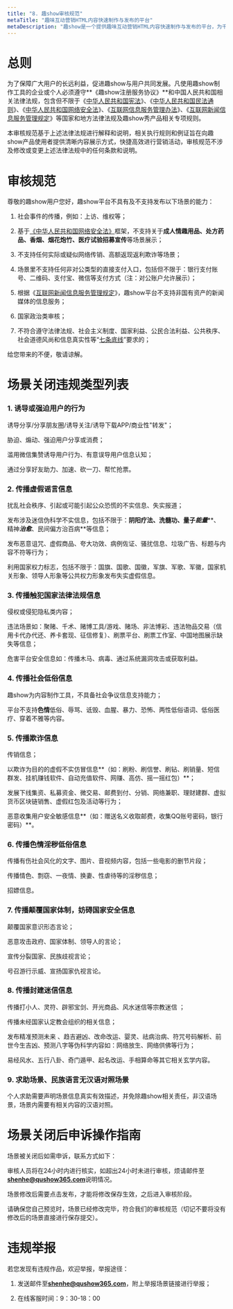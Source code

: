 ```yaml
---
title: "8. 趣show审核规范"
metaTitle: "趣味互动营销HTML内容快速制作与发布的平台"
metaDescription: "趣show是一个提供趣味互动营销HTML内容快速制作与发布的平台，为千万的品牌主，中小商家和自媒体提供全新的互动营销视频制作技术支持与营销生态整合。"
---
```



# 总则

为了保障广大用户的长远利益，促进趣show与用户共同发展。凡使用趣show制作工具的企业或个人必须遵守**《趣show注册服务协议》**和中国人民共和国相关法律法规，包含但不限于《[中华人民共和国宪法](https://baike.baidu.com/item/中华人民共和国宪法/241136?fr=aladdin)》、《[中华人民共和国民法通则](https://baike.baidu.com/item/中华人民共和国民法通则/5020404?fr=aladdin)》、《[中华人民共和国网络安全法](http://www.cac.gov.cn/2016-11/07/c_1119867116_3.htm)》、《[互联网信息服务管理办法](http://www.cac.gov.cn/2000-09/30/c_126193701.htm)》、《[互联网新闻信息服务管理规定](http://www.cac.gov.cn/2017-05/02/c_1120902760.htm)》等国家和地方法律法规及趣show秀产品相关专项规则。

本审核规范基于上述法律法规进行解释和说明，相关执行规则和例证旨在向趣show产品使用者提供清晰内容展示方式，快捷高效进行营销活动，审核规范不涉及修改或变更上述法律法规中的任何条款和说明。



# 审核规范

尊敬的趣show用户您好，趣show平台不具有及不支持发布以下场景的能力：

1. 社会事件的传播，例如：上访、维权等；

1. 基于[《中华人民共和国网络安全法》](https://baike.baidu.com/item/中华人民共和国网络安全法/16843044?fr=aladdin)框架，不支持关于**成人情趣用品、处方药品、香烟、烟花炮竹、医疗试验招募宣传**等场景展示；

1. 不支持任何实际或疑似网络传销、高额返现返利欺诈等场景；

1. 场景里不支持任何非对公类型的直接支付入口，包括但不限于：银行支付账号、二维码、支付宝、微信等支付方式（注：对公账户允许展示）；

1. 根据《[互联网新闻信息服务管理规定](http://www.cac.gov.cn/2017-05/02/c_1120902760.htm)》，趣show平台不支持非国有资产的新闻媒体的信息服务；

1. 国家政治类审核；

1. 不符合遵守法律法规、社会主义制度、国家利益、公民合法利益、公共秩序、社会道德风尚和信息真实性等“[七条底线](https://baike.baidu.com/item/%E4%B8%83%E6%9D%A1%E5%BA%95%E7%BA%BF/9376709?fr=aladdin)”要求的；

给您带来的不便，敬请谅解。



# **场景关闭违规类型列表**

### 1. 诱导或强迫用户的行为

诱导分享/分享朋友圈/诱导关注/诱导下载APP/商业性"转发"；

胁迫、煽动、强迫用户分享或消费；

滥用微信集赞诱导用户行为、有意误导用户信息认知；

通过分享好友助力、加速、砍一刀、帮忙抢票。

### 2. 传播虚假谣言信息

扰乱社会秩序、引起或可能引起公众恐慌的不实信息、失实报道；

发布涉及迷信伪科学不实信息，包括不限于：**阴阳疗法、洗髓功、量子*****能量*****、精神*****治愈*****、民间偏方治百病**等信息；

发布恶意诅咒、虚假商品、夸大功效、病例佐证、骚扰信息、垃圾广告、标题与内容不符等行为；

利用国家权力标志，包括不限于：国旗、国歌、国徽，军旗、军歌、军徽，国家机关形象、领导人形象等公共权力形象发布失实虚假信息。

### 3. 传播触犯国家法律法规信息

侵权或侵犯隐私类内容；

违法场景如：聚赌、千术、赌博工具/游戏、赌场、非法博彩、违法物品交易（信用卡代办代还、养卡套现、征信修复）、刷票平台、刷票工作室、中国地图展示缺失等信息；

危害平台安全信息如：传播木马、病毒、通过系统漏洞攻击或获取利益。

### 4. 传播社会低俗信息

趣show为内容制作工具，不具备社会争议信息支持能力；

平台不支持**色情**低俗、辱骂、诋毁、血腥、暴力、恐怖、两性低俗语词、低俗医疗、穿着不雅等内容。

### 5. 传播欺诈信息

传销信息；

以欺诈为目的的虚假不实仿冒信息**（如：刷粉、刷信誉、刷钻、刷销量、短信群发、挂机赚钱软件、自动充值软件、网赚、高仿、摇一摇红包）**；

发展下线集资、私募资金、微交易、邮费到付、分销、网络兼职、理财建群、虚拟货币区块链销售、虚假红包及活动等行为；

恶意收集用户安全敏感信息**（如：赠送名义收取邮费，收集QQ账号密码，银行密码）**。

### 6. **传播色情淫秽低俗信息**

传播有伤社会风化的文字、图片、音视频内容，包括一些电影的删节片段；

传播情色、剽窃、一夜情、换妻、性虐待等的淫秽信息；

招嫖信息。

### 7. **传播颠覆国家体制，妨碍国家安全信息**

颠覆国家意识形态言论；

恶意攻击政府、国家体制、领导人的言论；

宣传分裂国家、民族歧视言论；

号召游行示威、宣扬国家仇视言论。

### 8. 传播封建迷信信息

传播打小人、灵符、辟邪宝剑、开光商品、风水迷信等宗教迷信 ；

传播未经国家认定教会组织的相关信息；

发布精准预测未来 、趋吉避凶、改命改运、婴灵、祛病治病、符咒号码解析、前世今生吉凶、预测八字等伪科学内容如：网络放生、网络供佛等行为；

易经风水、五行八卦、奇门遁甲、起名改运、手相算命等其它相关玄学内容。

### 9. 求助场景、民族语言无汉语对照场景

个人求助需要声明场景信息真实有效描述，并免除趣show相关责任，非汉语场景，场景内需要有相关内容的汉语对照。



# **场景关闭后申诉操作指南**

场景被关闭后如需申诉，联系方式如下：

审核人员将在24小时内进行核实，如超出24小时未进行审核，烦请邮件至**shenhe@qushow365.com**说明情况。

场景修改后需要点击发布，才能将修改保存生效，之后进入审核阶段。

请确保您自己预览时，场景已经修改完毕，符合我们的审核规范（切记不要将没有修改后的场景直接进行保存提交）。



# 违规举报

若您发现有违规作品，欢迎举报，举报途径：

1. 发送邮件至**shenhe@qushow365.com**，附上举报场景链接进行举报；

1. 在线客服时间：9：30-18：00

































